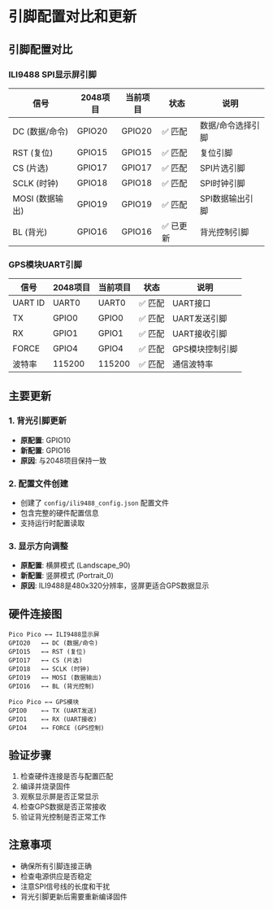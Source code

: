 # 引脚配置对比和更新

## 引脚配置对比

### ILI9488 SPI显示屏引脚

| 信号 | 2048项目 | 当前项目 | 状态 | 说明 |
|------|----------|----------|------|------|
| DC (数据/命令) | GPIO20 | GPIO20 | ✅ 匹配 | 数据/命令选择引脚 |
| RST (复位) | GPIO15 | GPIO15 | ✅ 匹配 | 复位引脚 |
| CS (片选) | GPIO17 | GPIO17 | ✅ 匹配 | SPI片选引脚 |
| SCLK (时钟) | GPIO18 | GPIO18 | ✅ 匹配 | SPI时钟引脚 |
| MOSI (数据输出) | GPIO19 | GPIO19 | ✅ 匹配 | SPI数据输出引脚 |
| BL (背光) | GPIO16 | GPIO16 | ✅ 已更新 | 背光控制引脚 |

### GPS模块UART引脚

| 信号 | 2048项目 | 当前项目 | 状态 | 说明 |
|------|----------|----------|------|------|
| UART ID | UART0 | UART0 | ✅ 匹配 | UART接口 |
| TX | GPIO0 | GPIO0 | ✅ 匹配 | UART发送引脚 |
| RX | GPIO1 | GPIO1 | ✅ 匹配 | UART接收引脚 |
| FORCE | GPIO4 | GPIO4 | ✅ 匹配 | GPS模块控制引脚 |
| 波特率 | 115200 | 115200 | ✅ 匹配 | 通信波特率 |

## 主要更新

### 1. 背光引脚更新
- **原配置**: GPIO10
- **新配置**: GPIO16
- **原因**: 与2048项目保持一致

### 2. 配置文件创建
- 创建了 `config/ili9488_config.json` 配置文件
- 包含完整的硬件配置信息
- 支持运行时配置读取

### 3. 显示方向调整
- **原配置**: 横屏模式 (Landscape_90)
- **新配置**: 竖屏模式 (Portrait_0)
- **原因**: ILI9488是480x320分辨率，竖屏更适合GPS数据显示

## 硬件连接图

```
Pico Pico ←→ ILI9488显示屏
GPIO20   ←→ DC (数据/命令)
GPIO15   ←→ RST (复位)
GPIO17   ←→ CS (片选)
GPIO18   ←→ SCLK (时钟)
GPIO19   ←→ MOSI (数据输出)
GPIO16   ←→ BL (背光控制)

Pico Pico ←→ GPS模块
GPIO0    ←→ TX (UART发送)
GPIO1    ←→ RX (UART接收)
GPIO4    ←→ FORCE (GPS控制)
```

## 验证步骤

1. 检查硬件连接是否与配置匹配
2. 编译并烧录固件
3. 观察显示屏是否正常显示
4. 检查GPS数据是否正常接收
5. 验证背光控制是否正常工作

## 注意事项

- 确保所有引脚连接正确
- 检查电源供应是否稳定
- 注意SPI信号线的长度和干扰
- 背光引脚更新后需要重新编译固件
